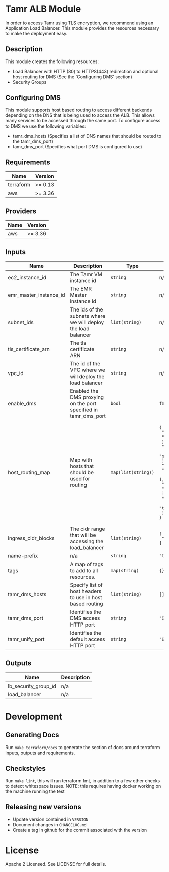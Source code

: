 # Tamr ALB Module
In order to access Tamr using TLS encryption, we recommend using an Application Load Balancer. This module provides the resources necessary to make the deployment easy.

## Description
This module creates the following resources:
- Load Balancer with HTTP (80) to HTTPS(443) redirection and optional host routing for DMS (See the 'Configuring DMS' section)
- Security Groups

## Configuring DMS

This module supports host based routing to access different backends depending on the DNS that is being used to access the ALB. This allows many services to be accessed through the same port.
To configure access to DMS we use the following variables:
- tamr_dms_hosts (Specifies a list of DNS names that should be routed to the tamr_dms_port)
- tamr_dms_port (Specifies what port DMS is configured to use)

<!-- BEGINNING OF PRE-COMMIT-TERRAFORM DOCS HOOK -->
## Requirements

| Name | Version |
|------|---------|
| terraform | >= 0.13 |
| aws | >= 3.36 |

## Providers

| Name | Version |
|------|---------|
| aws | >= 3.36 |

## Inputs

| Name | Description | Type | Default | Required |
|------|-------------|------|---------|:--------:|
| ec2\_instance\_id | The Tamr VM instance id | `string` | n/a | yes |
| emr\_master\_instance\_id | The EMR Master instance id | `string` | n/a | yes |
| subnet\_ids | The ids of the subnets where we will deploy the load balancer | `list(string)` | n/a | yes |
| tls\_certificate\_arn | The tls certificate ARN | `string` | n/a | yes |
| vpc\_id | The id of the VPC where we will deploy the load balancer | `string` | n/a | yes |
| enable\_dms | Enabled the DMS proxying on the port specified in tamr\_dms\_port | `bool` | `false` | no |
| host\_routing\_map | Map with hosts that should be used for routing | `map(list(string))` | <pre>{<br>  "dms": [<br>    "dms.*.*"<br>  ],<br>  "ganglia": [<br>    "ganglia.*.*"<br>  ],<br>  "hbase": [<br>    "hbase.*.*"<br>  ],<br>  "spark": [<br>    "spark.*.*"<br>  ],<br>  "tamr": [<br>    "tamr.*.*"<br>  ]<br>}</pre> | no |
| ingress\_cidr\_blocks | The cidr range that will be accessing the load\_balancer | `list(string)` | <pre>[<br>  "0.0.0.0/0"<br>]</pre> | no |
| name-prefix | n/a | `string` | `"tamr-"` | no |
| tags | A map of tags to add to all resources. | `map(string)` | `{}` | no |
| tamr\_dms\_hosts | Specify list of host headers to use in host based routing | `list(string)` | `[]` | no |
| tamr\_dms\_port | Identifies the DMS access HTTP port | `string` | `"9155"` | no |
| tamr\_unify\_port | Identifies the default access HTTP port | `string` | `"9100"` | no |

## Outputs

| Name | Description |
|------|-------------|
| lb\_security\_group\_id | n/a |
| load\_balancer | n/a |

<!-- END OF PRE-COMMIT-TERRAFORM DOCS HOOK -->

# Development
## Generating Docs
Run `make terraform/docs` to generate the section of docs around terraform inputs, outputs and requirements.

## Checkstyles
Run `make lint`, this will run terraform fmt, in addition to a few other checks to detect whitespace issues.
NOTE: this requires having docker working on the machine running the test

## Releasing new versions
* Update version contained in `VERSION`
* Document changes in `CHANGELOG.md`
* Create a tag in github for the commit associated with the version

# License
Apache 2 Licensed. See LICENSE for full details.
